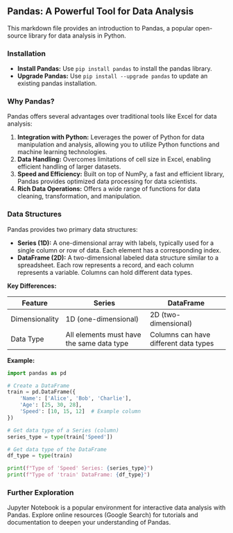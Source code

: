 ## Pandas: A Powerful Tool for Data Analysis

This markdown file provides an introduction to Pandas, a popular open-source library for data analysis in Python.

### Installation

* **Install Pandas:** Use `pip install pandas` to install the pandas library.
* **Upgrade Pandas:** Use `pip install --upgrade pandas` to update an existing pandas installation.

### Why Pandas?

Pandas offers several advantages over traditional tools like Excel for data analysis:

1. **Integration with Python:** Leverages the power of Python for data manipulation and analysis, allowing you to utilize Python functions and machine learning technologies.
2. **Data Handling:** Overcomes limitations of cell size in Excel, enabling efficient handling of larger datasets.
3. **Speed and Efficiency:** Built on top of NumPy, a fast and efficient library, Pandas provides optimized data processing for data scientists.
4. **Rich Data Operations:** Offers a wide range of functions for data cleaning, transformation, and manipulation.

### Data Structures

Pandas provides two primary data structures:

* **Series (1D):** A one-dimensional array with labels, typically used for a single column or row of data. Each element has a corresponding index.
* **DataFrame (2D):** A two-dimensional labeled data structure similar to a spreadsheet. Each row represents a record, and each column represents a variable. Columns can hold different data types.

**Key Differences:**

| Feature | Series | DataFrame |
|---|---|---|
| Dimensionality | 1D (one-dimensional) | 2D (two-dimensional) |
| Data Type | All elements must have the same data type | Columns can have different data types |

**Example:**

```python
import pandas as pd

# Create a DataFrame
train = pd.DataFrame({
    'Name': ['Alice', 'Bob', 'Charlie'],
    'Age': [25, 30, 28],
    'Speed': [10, 15, 12]  # Example column
})

# Get data type of a Series (column)
series_type = type(train['Speed'])

# Get data type of the DataFrame
df_type = type(train)

print(f"Type of 'Speed' Series: {series_type}")
print(f"Type of 'train' DataFrame: {df_type}")
```

### Further Exploration

Jupyter Notebook is a popular environment for interactive data analysis with Pandas. Explore online resources (Google Search) for tutorials and documentation to deepen your understanding of Pandas.
